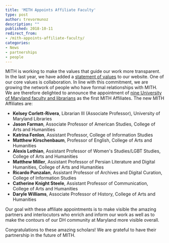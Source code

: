 ```yaml
---
title: 'MITH Appoints Affiliate Faculty'
type: post
author: trevormunoz
description: ""
published: 2018-10-11
redirect_from: 
- /mith-appoints-affiliate-faculty/
categories:
- News
- partnerships
- people
---
```

MITH is working to make the values that guide our work more transparent. In the last year, we have added a [statement of values](http://mith.umd.edu/about/values/) to our website. One of our core values is collaboration. In line with this commitment, we are growing the network of people who have formal relationships with MITH. We are therefore delighted to announce the appointment of [nine University of Maryland faculty and librarians](https://mith.umd.edu/people/) as the first MITH Affiliates. The new MITH Affiliates are:

- **Kelsey Corlett-Rivera**, Librarian III (Associate Professor), University of Maryland Libraries
- **Jason Farman**, Associate Professor of American Studies, College of Arts and Humanities
- **Katrina Fenlon**, Assistant Professor, College of Information Studies
- **Matthew Kirschenbaum**, Professor of English, College of Arts and Humanities
- **Alexis Lothian**, Assistant Professor of Women's Studies/LGBT Studies, College of Arts and Humanities
- **Matthew Miller**, Assistant Professor of Persian Literature and Digital Humanities, College of Arts and Humanities
- **Ricardo Punzalan**, Assistant Professor of Archives and Digital Curation, College of Information Studies
- **Catherine Knight Steele**, Assistant Professor of Communication, College of Arts and Humanities
- **Daryle Williams**, Associate Professor of History, College of Arts and Humanities

Our goal with these affiliate appointments is to make visible the amazing partners and interlocutors who enrich and inform our work as well as to make the contours of our DH community at Maryland more visible overall.

Congratulations to these amazing scholars! We are grateful to have their partnership in the future of MITH.
